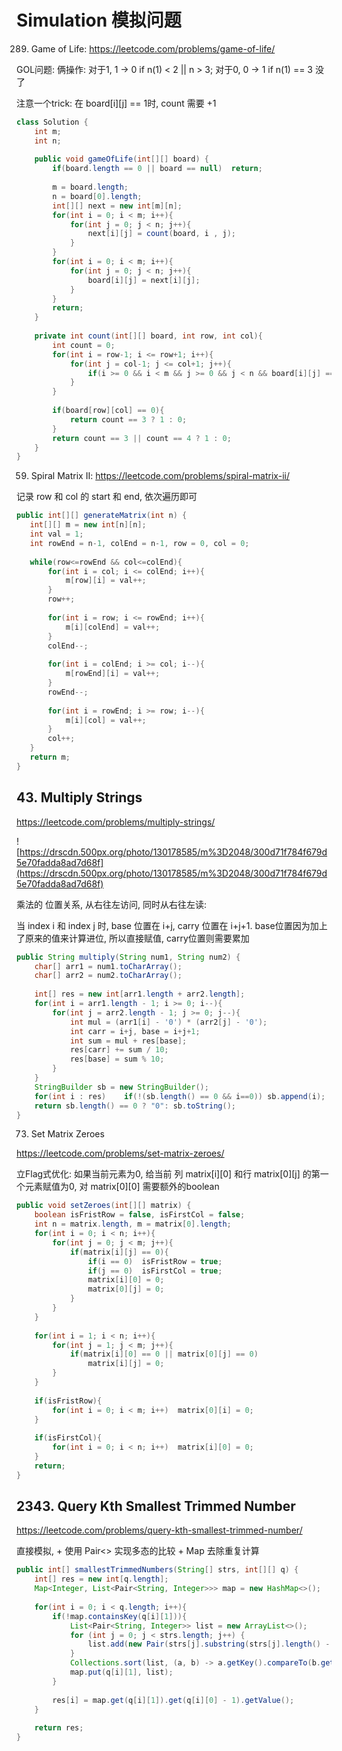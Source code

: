 # Simulation 模拟问题


289. Game of Life: https://leetcode.com/problems/game-of-life/

GOL问题: 俩操作: 对于1, 1 -> 0 if n(1) < 2 || n > 3; 对于0, 0 -> 1 if n(1) == 3 没了

注意一个trick: 在 board[i][j] == 1时, count 需要 +1

```java
class Solution {
    int m;
    int n;
    
    public void gameOfLife(int[][] board) {
        if(board.length == 0 || board == null)  return;
        
        m = board.length;
        n = board[0].length;
        int[][] next = new int[m][n];
        for(int i = 0; i < m; i++){
            for(int j = 0; j < n; j++){
                next[i][j] = count(board, i , j);
            }
        }
        for(int i = 0; i < m; i++){
            for(int j = 0; j < n; j++){
                board[i][j] = next[i][j];
            }
        }
        return;
    }
    
    private int count(int[][] board, int row, int col){
        int count = 0;
        for(int i = row-1; i <= row+1; i++){
            for(int j = col-1; j <= col+1; j++){
                if(i >= 0 && i < m && j >= 0 && j < n && board[i][j] == 1)  count+=1;
            }
        }
        
        if(board[row][col] == 0){
            return count == 3 ? 1 : 0;
        }
        return count == 3 || count == 4 ? 1 : 0;
    }
}
```

59. Spiral Matrix II: https://leetcode.com/problems/spiral-matrix-ii/

记录 row 和 col 的 start 和 end, 依次遍历即可

```java
public int[][] generateMatrix(int n) {
   int[][] m = new int[n][n];
   int val = 1;
   int rowEnd = n-1, colEnd = n-1, row = 0, col = 0;
   
   while(row<=rowEnd && col<=colEnd){
       for(int i = col; i <= colEnd; i++){
           m[row][i] = val++;
       }
       row++;
       
       for(int i = row; i <= rowEnd; i++){
           m[i][colEnd] = val++;
       }
       colEnd--;
       
       for(int i = colEnd; i >= col; i--){
           m[rowEnd][i] = val++;
       }
       rowEnd--;
       
       for(int i = rowEnd; i >= row; i--){
           m[i][col] = val++;
       }
       col++;
   }
   return m;
}
```

## 43. Multiply Strings
https://leetcode.com/problems/multiply-strings/

![https://drscdn.500px.org/photo/130178585/m%3D2048/300d71f784f679d5e70fadda8ad7d68f](https://drscdn.500px.org/photo/130178585/m%3D2048/300d71f784f679d5e70fadda8ad7d68f)

乘法的 位置关系, 从右往左访问, 同时从右往左读:

 当 index i 和 index j 时, base 位置在 i+j, carry 位置在 i+j+1. base位置因为加上了原来的值来计算进位, 所以直接赋值, carry位置则需要累加

```java
public String multiply(String num1, String num2) {
    char[] arr1 = num1.toCharArray();
    char[] arr2 = num2.toCharArray();
    
    int[] res = new int[arr1.length + arr2.length];
    for(int i = arr1.length - 1; i >= 0; i--){
        for(int j = arr2.length - 1; j >= 0; j--){
            int mul = (arr1[i] - '0') * (arr2[j] - '0');
            int carr = i+j, base = i+j+1;
            int sum = mul + res[base];
            res[carr] += sum / 10;
            res[base] = sum % 10;
        }
    }
    StringBuilder sb = new StringBuilder();
    for(int i : res)    if(!(sb.length() == 0 && i==0)) sb.append(i);
    return sb.length() == 0 ? "0": sb.toString();
}
```

73. Set Matrix Zeroes   

https://leetcode.com/problems/set-matrix-zeroes/

立Flag式优化: 如果当前元素为0, 给当前 列 matrix[i][0] 和行 matrix[0][j] 的第一个元素赋值为0, 对 matrix[0][0] 需要额外的boolean

```java
public void setZeroes(int[][] matrix) {
    boolean isFristRow = false, isFirstCol = false;
    int n = matrix.length, m = matrix[0].length;
    for(int i = 0; i < n; i++){
        for(int j = 0; j < m; j++){
            if(matrix[i][j] == 0){
                if(i == 0)  isFristRow = true;
                if(j == 0)  isFirstCol = true;
                matrix[i][0] = 0;
                matrix[0][j] = 0;
            }
        }
    }
    
    for(int i = 1; i < n; i++){
        for(int j = 1; j < m; j++){
            if(matrix[i][0] == 0 || matrix[0][j] == 0)
                matrix[i][j] = 0;
        }
    }
    
    if(isFristRow){
        for(int i = 0; i < m; i++)  matrix[0][i] = 0;
    }
    
    if(isFirstCol){
        for(int i = 0; i < n; i++)  matrix[i][0] = 0;
    }
    return;
}
```

## 2343. Query Kth Smallest Trimmed Number
https://leetcode.com/problems/query-kth-smallest-trimmed-number/

直接模拟, + 使用 Pair<> 实现多态的比较 + Map 去除重复计算

```java
public int[] smallestTrimmedNumbers(String[] strs, int[][] q) {
    int[] res = new int[q.length];
    Map<Integer, List<Pair<String, Integer>>> map = new HashMap<>();
    
    for(int i = 0; i < q.length; i++){
        if(!map.containsKey(q[i][1])){
            List<Pair<String, Integer>> list = new ArrayList<>();
            for (int j = 0; j < strs.length; j++) {
                list.add(new Pair(strs[j].substring(strs[j].length() - q[i][1]), j));
            }
            Collections.sort(list, (a, b) -> a.getKey().compareTo(b.getKey()));
            map.put(q[i][1], list);
        }
        
        res[i] = map.get(q[i][1]).get(q[i][0] - 1).getValue();
    }
    
    return res;
}
```